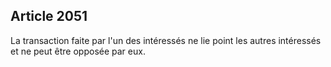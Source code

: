 Article 2051
----
La transaction faite par l'un des intéressés ne lie point les autres intéressés
et ne peut être opposée par eux.
